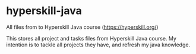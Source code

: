 # hyperskill-java
All files from to Hyperskill Java course (https://hyperskill.org/)

This stores all project and tasks files from Hyperskill Java course. My intention is to tackle all projects they have, and refresh my java knowledge.
